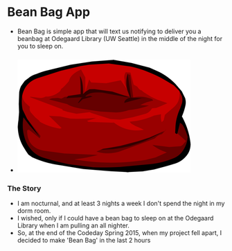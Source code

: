 # Bean Bag App
  - Bean Bag is simple app that will text us notifying to deliver you a beanbag at Odegaard Library (UW Seattle) in the middle of the night for you to sleep on.
  - ### ![alt tag](https://raw.githubusercontent.com/ayush29feb/beanbag/master/public/assets/logo-md.png)
  

### The Story
  - I am nocturnal, and at least 3 nights a week I don't spend the night in my dorm room.
  - I wished, only if I could have a bean bag to sleep on at the Odegaard Library when I am pulling an all nighter.
  - So, at the end of the Codeday Spring 2015, when my project fell apart, I decided to make 'Bean Bag' in the last 2 hours
